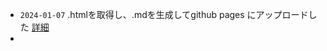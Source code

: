 * `2024-01-07` .htmlを取得し、.mdを生成してgithub pages にアップロードした [詳細](https://github.com/jamad/practicePython/issues/165) 
* 
